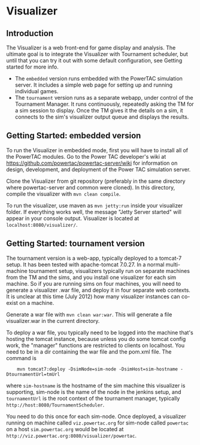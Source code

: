 # Visualizer

## Introduction

The Visualizer is a web front-end for game display and analysis.
The ultimate goal is to integrate the Visualizer with Tournament scheduler,
but until that you can try it out with some default configuration, see Getting started for more info.

* The `embedded` version runs embedded with the PowerTAC simulation server.
  It includes a simple web page for setting up and running individual games.
* The `tournament` version runs as a separate webapp, under control of the Tournament Manager.
  It runs continuously, repeatedly asking the TM for a sim session to display.
  Once the TM gives it the details on a sim, it connects to the sim's visualizer output queue and displays the results.

## Getting Started: embedded version

To run the Visualizer in embedded mode, first you will have to install all of the PowerTAC modules.
Go to the Power TAC developer's wiki at
https://github.com/powertac/powertac-server/wiki for information on design, development, and deployment of the Power TAC simulation server.

Clone the Visualizer from git repository (preferably in the same directory where powertac-server and common were cloned).
In this directory, compile the visualizer with `mvn clean compile`.

To run the visualizer, use maven as `mvn jetty:run` inside your visualizer folder.
If everything works well, the message "Jetty Server started" will appear in your console output.
Visualizer is located at `localhost:8080/visualizer/`.

## Getting Started: tournament version

The tournament version is a web-app, typically deployed to a tomcat-7 setup.
It has been tested with apache-tomcat 7.0.27.
In a normal multi-machine tournament setup, visualizers typically run on separate machines from the TM and the sims,
and you install one visualizer for each sim machine.
So if you are running sims on four machines, you will need to generate a visualizer .war file, and deploy it in four separate web contexts.
It is unclear at this time (July 2012) how many visualizer instances can co-exist on a machine.

Generate a war file with `mvn clean war:war`. This will generate a file visualizer.war in the current directory.

To deploy a war file, you typically need to be logged into the machine that's hosting the tomcat instance,
because unless you do some tomcat config work, the "manager" functions are restricted to clients on localhost.
You need to be in a dir containing the war file and the pom.xml file. The command is

```
    mvn tomcat7:deploy -DsimNode=sim-node -DsimHost=sim-hostname -DtournamentUrl=tmUrl
```

where `sim-hostname` is the hostname of the sim machine this visualizer is supporting,
sim-node is the name of the node in the jenkins setup,
and `tournamentUrl` is the root context of the tournament manager, typically `http://host:8080/TournamentScheduler`.

You need to do this once for each sim-node.
Once deployed, a visualizer running on machine called `viz.powertac.org` for sim-node called `powertac` on a host `sim.powertac.org`
would be located at `http://viz.powertac.org:8080/visualizer/powertac`.
